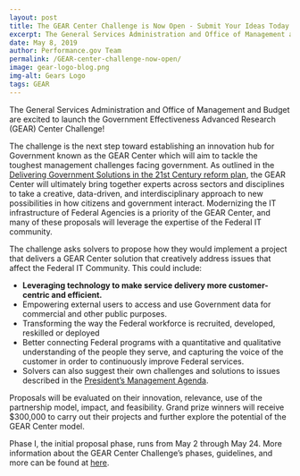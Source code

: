 ```yaml
---
layout: post
title: The GEAR Center Challenge is Now Open - Submit Your Ideas Today!
excerpt: The General Services Administration and Office of Management and Budget are excited to launch the Government Effectiveness Advanced Research (GEAR) Center Challenge!
date: May 8, 2019
author: Performance.gov Team
permalink: /GEAR-center-challenge-now-open/
image: gear-logo-blog.png
img-alt: Gears Logo
tags: GEAR
---
```

The General Services Administration and Office of Management and Budget are excited to launch the Government Effectiveness Advanced Research (GEAR) Center Challenge!

The challenge is the next step toward establishing an innovation hub for Government known as the GEAR Center which will aim to tackle the toughest management challenges facing government. As outlined in the [Delivering Government Solutions in the 21st Century reform plan](https://www.performance.gov/GovReform/Reform-and-Reorg-Plan-Final.pdf), the GEAR Center will ultimately bring together experts across sectors and disciplines to take a creative, data-driven, and interdisciplinary approach to new possibilities in how citizens and government interact. Modernizing the IT infrastructure of Federal Agencies is a priority of the GEAR Center, and many of these proposals will leverage the expertise of the Federal IT community.

The challenge asks solvers to propose how they would implement a project that delivers a GEAR Center solution that creatively address issues that affect the Federal IT Community. This could include:

 * **Leveraging technology to make service delivery more customer-centric and efficient.**
 * Empowering external users to access and use Government data for commercial and other public purposes.
 * Transforming the way the Federal workforce is recruited, developed, reskilled or deployed
 * Better connecting Federal programs with a quantitative and qualitative understanding of the people they serve, and capturing the voice of the customer in order to continuously improve Federal services.
 * Solvers can also suggest their own challenges and solutions to issues described in the [President’s Management Agenda](https://www.performance.gov/PMA/Presidents_Management_Agenda.pdf).

 Proposals will be evaluated on their innovation, relevance, use of the partnership model, impact, and feasibility. Grand prize winners will receive $300,000 to carry out their projects and further explore the potential of the GEAR Center model.  

Phase I, the initial proposal phase, runs from May 2 through May 24. More information about the GEAR Center Challenge’s phases, guidelines, and more can be found at [here](https://challenge.gov/a/buzz/challenge/1023/ideas/top).
